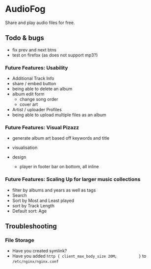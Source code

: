 # AudioFog

Share and play audio files for free.

## Todo & bugs

- fix prev and next btns
- test on firefox (as does not support mp3?)

### Future Features: Usability

- Additional Track Info
- share / embed button
- being able to delete an album
- album edit form
  - change song order
  - cover art
- Artist / uploader Profiles
- being able to upload multiple files as an album

### Future Features: Visual Pizazz

- generate album art based off keywords and title
- visualisation

- design
  - player in footer bar on bottom, all inline

### Future Features: Scaling Up for larger music collections

- filter by albums and years as well as tags
- Search
- Sort by Most and Least played
- sort by Track Length
- Default sort: Age

## Troubleshooting

### File Storage
- Have you created symlink?
- Have you added `http {
      client_max_body_size 20M;         
}` to `/etc/nginx/nginx.conf`
